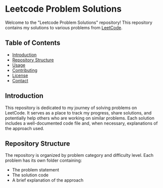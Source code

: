 # Leetcode Problem Solutions

Welcome to the "Leetcode Problem Solutions" repository! This repository contains my solutions to various problems from [LeetCode](https://leetcode.com/).

## Table of Contents
- [Introduction](#introduction)
- [Repository Structure](#repository-structure)
- [Usage](#usage)
- [Contributing](#contributing)
- [License](#license)
- [Contact](#contact)

## Introduction
This repository is dedicated to my journey of solving problems on LeetCode. It serves as a place to track my progress, share solutions, and potentially help others who are working on similar problems. Each solution includes a well-documented code file and, when necessary, explanations of the approach used.

## Repository Structure
The repository is organized by problem category and difficulty level. Each problem has its own folder containing:
- The problem statement
- The solution code
- A brief explanation of the approach


